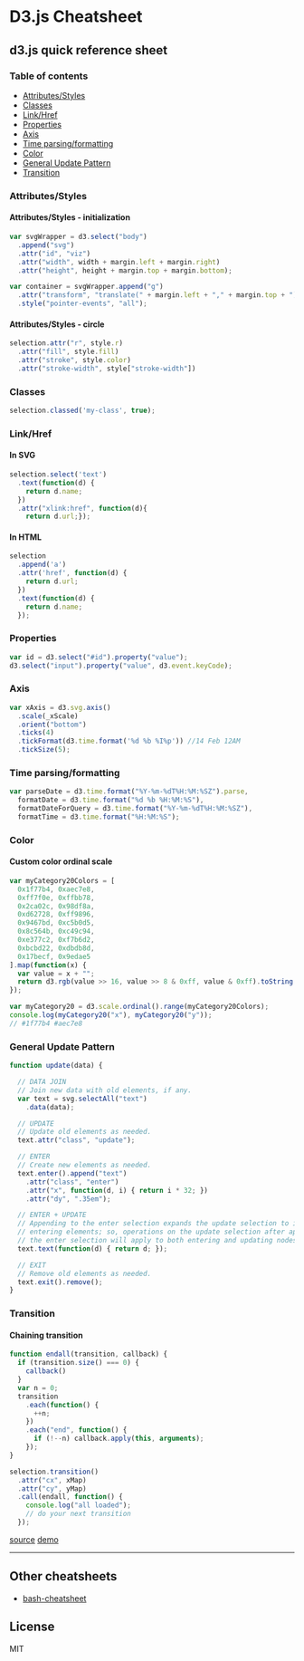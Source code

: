 # D3.js Cheatsheet

## d3.js quick reference sheet

### Table of contents

- [Attributes/Styles](#attributesstyles)
- [Classes](#classes)
- [Link/Href](#linkhref)
- [Properties](#properties)
- [Axis](#axis)
- [Time parsing/formatting](#time-parsingformatting)
- [Color](#color)
- [General Update Pattern](#general-update-pattern)
- [Transition](#transition)

### Attributes/Styles

#### Attributes/Styles - initialization

```javascript
var svgWrapper = d3.select("body")
  .append("svg")
  .attr("id", "viz")
  .attr("width", width + margin.left + margin.right)
  .attr("height", height + margin.top + margin.bottom);

var container = svgWrapper.append("g")
  .attr("transform", "translate(" + margin.left + "," + margin.top + ")")
  .style("pointer-events", "all");
```

#### Attributes/Styles - circle

```javascript
selection.attr("r", style.r)
  .attr("fill", style.fill)
  .attr("stroke", style.color)
  .attr("stroke-width", style["stroke-width"])
```

### Classes

```javascript
selection.classed('my-class', true);
```

### Link/Href

#### In SVG

```javascript
selection.select('text')
  .text(function(d) {
    return d.name;
  })
  .attr("xlink:href", function(d){
    return d.url;});
```
#### In HTML

```javascript
selection
  .append('a')
  .attr('href', function(d) {
    return d.url;
  })
  .text(function(d) {
    return d.name;
  });
```

### Properties

```javascript
var id = d3.select("#id").property("value");
d3.select("input").property("value", d3.event.keyCode);
```

### Axis

```javascript
var xAxis = d3.svg.axis()
  .scale(_xScale)
  .orient("bottom")
  .ticks(4)
  .tickFormat(d3.time.format('%d %b %I%p')) //14 Feb 12AM
  .tickSize(5);
```

### Time parsing/formatting

```javascript
var parseDate = d3.time.format("%Y-%m-%dT%H:%M:%SZ").parse,
  formatDate = d3.time.format("%d %b %H:%M:%S"),
  formatDateForQuery = d3.time.format("%Y-%m-%dT%H:%M:%SZ"),
  formatTime = d3.time.format("%H:%M:%S");
```

### Color

#### Custom color ordinal scale

```javascript
var myCategory20Colors = [
  0x1f77b4, 0xaec7e8,
  0xff7f0e, 0xffbb78,
  0x2ca02c, 0x98df8a,
  0xd62728, 0xff9896,
  0x9467bd, 0xc5b0d5,
  0x8c564b, 0xc49c94,
  0xe377c2, 0xf7b6d2,
  0xbcbd22, 0xdbdb8d,
  0x17becf, 0x9edae5
].map(function(x) {
  var value = x + "";
  return d3.rgb(value >> 16, value >> 8 & 0xff, value & 0xff).toString();
});

var myCategory20 = d3.scale.ordinal().range(myCategory20Colors);
console.log(myCategory20("x"), myCategory20("y"));
// #1f77b4 #aec7e8
```

### General Update Pattern

```javascript
function update(data) {

  // DATA JOIN
  // Join new data with old elements, if any.
  var text = svg.selectAll("text")
    .data(data);

  // UPDATE
  // Update old elements as needed.
  text.attr("class", "update");

  // ENTER
  // Create new elements as needed.
  text.enter().append("text")
    .attr("class", "enter")
    .attr("x", function(d, i) { return i * 32; })
    .attr("dy", ".35em");

  // ENTER + UPDATE
  // Appending to the enter selection expands the update selection to include
  // entering elements; so, operations on the update selection after appending to
  // the enter selection will apply to both entering and updating nodes.
  text.text(function(d) { return d; });

  // EXIT
  // Remove old elements as needed.
  text.exit().remove();
}
```

### Transition

#### Chaining transition

```javascript
function endall(transition, callback) {
  if (transition.size() === 0) {
    callback()
  }
  var n = 0;
  transition
    .each(function() {
      ++n;
    })
    .each("end", function() {
      if (!--n) callback.apply(this, arguments);
    });
}

selection.transition()
  .attr("cx", xMap)
  .attr("cy", yMap)
  .call(endall, function() { 
    console.log("all loaded");
    // do your next transition
  });
```

[source](https://stackoverflow.com/questions/10692100/invoke-a-callback-at-the-end-of-a-transition)
[demo](http://paradite.github.io/d3-cheatsheet/)


---

## Other cheatsheets
- [bash-cheatsheet](https://github.com/paradite/bash-cheatsheet)

## License

MIT
